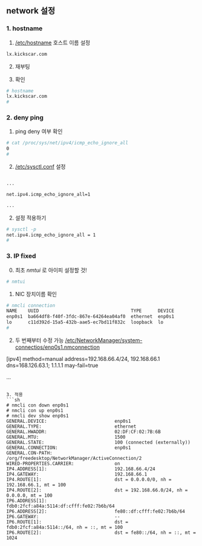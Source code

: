 ## network 설정

### 1. hostname

1. [/etc/hostname](https://github.com/bitacademy-poscodx/rocky-practices/blob/main/lx/etc/hostname) 호스트 이름 설정
```sh
lx.kickscar.com
```

2. 재부팅

3. 확인
```sh
# hostname
lx.kickscar.com
#
```

### 2. deny ping
1. ping deny 여부 확인
```sh
# cat /proc/sys/net/ipv4/icmp_echo_ignore_all
0
#
```

2. [/etc/sysctl.conf](https://github.com/bitacademy-poscodx/rocky-practices/blob/main/lx/etc/sysctl.conf) 설정
```sh

...

net.ipv4.icmp_echo_ignore_all=1

...

```

2. 설정 적용하기
```sh
# sysctl -p
net.ipv4.icmp_echo_ignore_all = 1
#
```

### 3. IP fixed
0. 최초 *nmtui* 로 아이피 설정할 것!
```sh
# nmtui
```
   
1. NIC 장치이름 확인
```sh
# nmcli connection
NAME    UUID                                  TYPE      DEVICE 
enp0s1  ba664df8-f40f-3fdc-867e-64264ea04af0  ethernet  enp0s1 
lo      c11d392d-15a5-432b-aae5-ec7bd11f832c  loopback  lo
#
```

2. 두 번째부터 수정 가능
   [/etc/NetworkManager/system-connectios/enp0s1.nmconnection](https://github.com/bitacademy-poscodx/rocky-practices/blob/main/lx/etc/NetworkManager/system-connectios/enp0s1.nmconnection)

[ipv4]
method=manual
address=192.168.66.4/24, 192.168.66.1
dns=168.126.63.1; 1.1.1.1
may-fail=true

...

```

3. 적용
```sh
# nmcli con down enp0s1
# nmcli con up enp0s1
# nmcli dev show enp0s1
GENERAL.DEVICE:                         enp0s1
GENERAL.TYPE:                           ethernet
GENERAL.HWADDR:                         02:DF:CF:02:7B:6B
GENERAL.MTU:                            1500
GENERAL.STATE:                          100 (connected (externally))
GENERAL.CONNECTION:                     enp0s1
GENERAL.CON-PATH:                       /org/freedesktop/NetworkManager/ActiveConnection/2
WIRED-PROPERTIES.CARRIER:               on
IP4.ADDRESS[1]:                         192.168.66.4/24
IP4.GATEWAY:                            192.168.66.1
IP4.ROUTE[1]:                           dst = 0.0.0.0/0, nh = 192.168.66.1, mt = 100
IP4.ROUTE[2]:                           dst = 192.168.66.0/24, nh = 0.0.0.0, mt = 100
IP6.ADDRESS[1]:                         fdb0:2fcf:a84a:5114:df:cfff:fe02:7b6b/64
IP6.ADDRESS[2]:                         fe80::df:cfff:fe02:7b6b/64
IP6.GATEWAY:                            --
IP6.ROUTE[1]:                           dst = fdb0:2fcf:a84a:5114::/64, nh = ::, mt = 100
IP6.ROUTE[2]:                           dst = fe80::/64, nh = ::, mt = 1024
```
